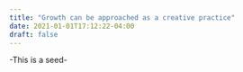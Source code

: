 ```yaml
---
title: "Growth can be approached as a creative practice"
date: 2021-01-01T17:12:22-04:00
draft: false
---
```


-This is a seed-